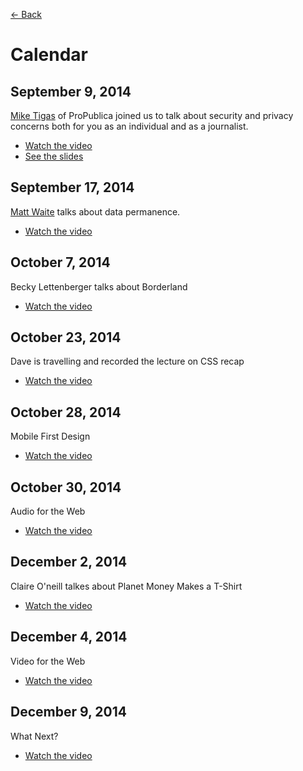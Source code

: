 [&larr; Back](README.md)

# Calendar

## September 9, 2014 

[Mike Tigas](https://twitter.com/mtigas) of ProPublica joined us to talk about security and privacy concerns both for you as an individual and as a journalist. 

* [Watch the video](https://vimeo.com/105821417)
* [See the slides](https://github.com/ufjschool/mmc3260/blob/master/pdf/tigas.pdf)

## September 17, 2014

[Matt Waite](https://twitter.com/mattwaite) talks about data permanence.

* [Watch the video](https://vimeo.com/106561240)

## October 7, 2014

Becky Lettenberger talks about Borderland

* [Watch the video](https://vimeo.com/108293162)

## October 23, 2014

Dave is travelling and recorded the lecture on CSS recap

* [Watch the video](https://vimeo.com/109665134)

## October 28, 2014

Mobile First Design

* [Watch the video](https://vimeo.com/110247318)

## October 30, 2014

Audio for the Web

* [Watch the video](https://vimeo.com/110544974)

## December 2, 2014

Claire O'neill talkes about Planet Money Makes a T-Shirt

* [Watch the video](https://vimeo.com/113854475)

## December 4, 2014

Video for the Web

* [Watch the video](https://vimeo.com/113854475)

## December 9, 2014

What Next?

* [Watch the video](https://vimeo.com/113855781)
